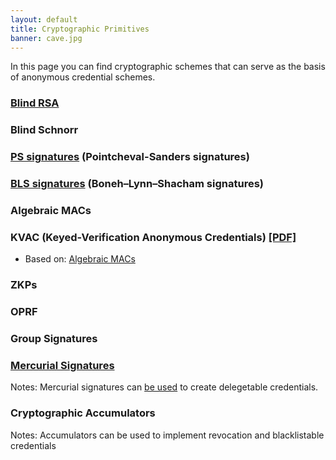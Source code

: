 ```yaml
---
layout: default
title: Cryptographic Primitives
banner: cave.jpg
---
```

In this page you can find cryptographic schemes that can serve as the basis of anonymous credential schemes.

### [Blind RSA]

[Blind RSA]: https://en.wikipedia.org/wiki/Blind_signature#Blind_RSA_signatures

### Blind Schnorr

### [PS signatures] (Pointcheval-Sanders signatures)

[PS signatures]: https://eprint.iacr.org/2015/525.pdf

### [BLS signatures] (Boneh–Lynn–Shacham signatures)

[BLS signatures]: https://www.iacr.org/archive/asiacrypt2001/22480516.pdf

### Algebraic MACs

### KVAC (Keyed-Verification Anonymous Credentials\) [\[PDF\]](https://eprint.iacr.org/2013/516.pdf)

- Based on: [Algebraic MACs]({{site.baseurl}}/primitives.html#algebraic-macs)

### ZKPs

### OPRF

### Group Signatures

### [Mercurial Signatures]

Notes: Mercurial signatures can [be used](https://eprint.iacr.org/2018/923.pdf) to create delegetable credentials.

[Mercurial Signatures]: https://eprint.iacr.org/2020/979

### Cryptographic Accumulators

Notes: Accumulators can be used to implement revocation and blacklistable credentials

